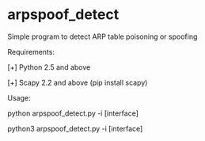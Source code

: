 # arpspoof_detect
Simple program to detect ARP table poisoning or spoofing

Requirements:

[+]  Python 2.5 and above

[+]  Scapy 2.2 and above (pip install scapy)

Usage:

python arpspoof_detect.py -i [interface]

python3 arpspoof_detect.py -i [interface]
